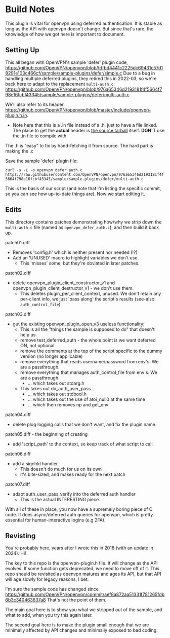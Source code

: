 # Build Notes

This plugin is vital for openvpn using deferred authentication.  It is stable as long as the API with openvpn doesn't change.  But since that's rare, the knowledge of how we got here is important to document.

Setting Up
---
This all began with OpenVPN's sample 'defer' plugin code, <https://github.com/OpenVPN/openvpn/blob/fdfbd4441c2225dc69431c57d18291e103c466cf/sample/sample-plugins/defer/simple.c>
Due to a bug in handling multiple deferred plugins, they retired this in 2022-03, so we're back here to adapt to the replacement ```multi-auth.c```:
<https://github.com/OpenVPN/openvpn/blob/976a65346d2193181f4f5664f798e16fcbf43345/sample/sample-plugins/defer/multi-auth.c>

We'll also refer to its header, <https://github.com/OpenVPN/openvpn/blob/master/include/openvpn-plugin.h.in>.
* Note here that this is a .in file instead of a .h, just to have a file linked.  The place to get the __actual__ header is [the source tarball](https://openvpn.net/community-downloads/) itself.  __DON'T__ use the .in file to compile with.

The .h is "easy" to fix by hand-fetching it from source.  The hard part is making the .c

Save the sample 'defer' plugin file:

```curl -s -L -o openvpn_defer_auth.c https://raw.githubusercontent.com/OpenVPN/openvpn/976a65346d2193181f4f5664f798e16fcbf43345/sample/sample-plugins/defer/multi-auth.c```

This is the basis of our script (and note that I'm listing the specific commit, so you can see how up-to-date things are).  Now we start editing it.

Edits
---

This directory contains patches demonstrating how/why we strip down the ```multi-auth.c``` file (named as ```openvpn_defer_auth.c```), and then build it back up.

patch01.diff
* Removes 'config.h' which is neither present nor needed (!?)
* Add an 'UNUSED' macro to highlight variables we don't use.
  * This 'misses' some, but they're obviated in later patches.

patch02.diff
* delete openvpn_plugin_client_constructor_v1 and openvpn_plugin_client_destructor_v1 - we don't use them.
  * This deletes plugin_per_client_context, unused.  We don't retain any per-client info, we just 'pass along' the script's results (see-also: ```auth_control_file```)

patch03.diff
* gut the existing openvpn_plugin_open_v3 useless functionality:
  * This is all the "things the sample is supposed to do" that doesn't help us.
  * remove test_deferred_auth - the whole point is we want deferred ON, not optional.
  * remove the comments at the top of the script specific to the dummy version (no longer applicable)
  * remove everything that reads username/password from env's.  We are a passthrough.
  * remove everything that manages auth_control_file from env's.  We are a passthrough.
    * ... which takes out stdarg.h
  * This takes out do_auth_user_pass...
    * ... which takes out stdbool.h
    * ... which takes out the use of atoi_null0 at the same time
    * ... which then removes np and get_env

patch04.diff
* delete plog logging calls that we don't want, and fix the plugin name.

patch05.diff  -  the beginning of creating
* add 'script_path' to the context, so keep track of what script to call.

patch06.diff
* add a sigchld handler.
  * This doesn't do much for us on its own
  * it's bite-sized, and makes ready for the next patch

patch07.diff
* adapt auth_user_pass_verify into the deferred auth handler
  * This is the actual INTERESTING piece.

With all of these in place, you now have a supremely boring piece of C code.  It does async/deferred auth queries for openvpn, which is pretty essential for human-interactive logins (e.g 2FA).

Revisting
---
You're probably here, years after I wrote this in 2018 (with an update in 2024).  Hi!

The key to this repo is the openvpn-plugin.h file.  It will change as the API evolves.  If some function gets deprecated, we need to move off of it.  This repo should be revisited as openvpn matures and ages its API, but that API will age slowly for legacy reasons, I bet.

I'm sure the sample code has changed since https://github.com/OpenVPN/openvpn/commit/aef8a872aa51331f781265fdb6b3c340463637a8  That's not the point of them.

The main goal here is to show you what we stripped out of the sample, and what to add, when you try this again later.

The second goal here is to make the plugin small enough that we are minimally affected by API changes and minimally exposed to bad coding.
